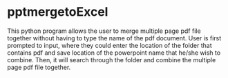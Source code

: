 # pptmergetoExcel

<p> This python program allows the user to merge multiple page pdf file together without having to type the name of the pdf document. 
  User is first prompted to input, where they could enter the location of the folder that contains pdf and save location of the powerpoint name that he/she wish to combine. 
  Then, it will search through the folder and combine the multiple page pdf file together.
</p>
